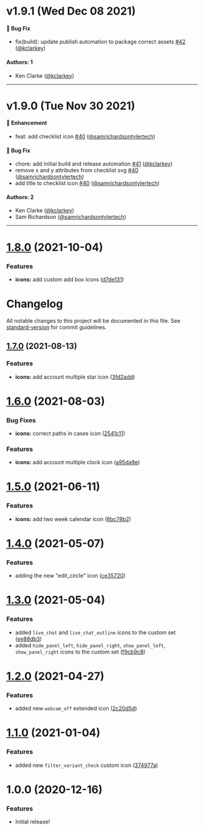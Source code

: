 # v1.9.1 (Wed Dec 08 2021)

#### 🐛 Bug Fix

- fix(build): update publish automation to package correct assets [#42](https://github.com/tyler-technologies/tyler-icons/pull/42) ([@kclarkey](https://github.com/kclarkey))

#### Authors: 1

- Ken Clarke ([@kclarkey](https://github.com/kclarkey))

---

# v1.9.0 (Tue Nov 30 2021)

#### 🚀 Enhancement

- feat: add checklist icon [#40](https://github.com/tyler-technologies/tyler-icons/pull/40) ([@samrichardsontylertech](https://github.com/samrichardsontylertech))

#### 🐛 Bug Fix

- chore: add initial build and release automation [#41](https://github.com/tyler-technologies/tyler-icons/pull/41) ([@kclarkey](https://github.com/kclarkey))
- remove x and y attributes from checklist svg [#40](https://github.com/tyler-technologies/tyler-icons/pull/40) ([@samrichardsontylertech](https://github.com/samrichardsontylertech))
- add title to checklist icon [#40](https://github.com/tyler-technologies/tyler-icons/pull/40) ([@samrichardsontylertech](https://github.com/samrichardsontylertech))

#### Authors: 2

- Ken Clarke ([@kclarkey](https://github.com/kclarkey))
- Sam Richardson ([@samrichardsontylertech](https://github.com/samrichardsontylertech))

---

# [1.8.0](https://github.com/tyler-technologies/tyler-icons/compare/v0.0.1-dev...v1.8.0) (2021-10-04)


### Features

* **icons:** add custom add box icons ([d7de131](https://github.com/tyler-technologies/tyler-icons/commit/d7de1318f9b90347fedac54ab5516c361805a559))



# Changelog

All notable changes to this project will be documented in this file. See [standard-version](https://github.com/conventional-changelog/standard-version) for commit guidelines.

## [1.7.0](https://github.com/tyler-technologies/tyler-icons/compare/v1.6.0...v1.7.0) (2021-08-13)


### Features

* **icons:** add account multiple star icon ([3fd2add](https://github.com/tyler-technologies/tyler-icons/commit/3fd2add8d20d1fa72152f4ebed7d38748e241ccf))


# [1.6.0](https://github.com/tyler-technologies/tyler-icons/compare/v1.5.0...v1.6.0) (2021-08-03)


### Bug Fixes

* **icons:** correct paths in cases icon ([2541c11](https://github.com/tyler-technologies/tyler-icons/commit/2541c1121648d3953c4f675ee609645f80362b7e))


### Features

* **icons:** add account multiple clock icon ([a95da9e](https://github.com/tyler-technologies/tyler-icons/commit/a95da9e37b130f9563036060f69007afdf53a4ae))



# [1.5.0](https://github.com/tyler-technologies/tyler-icons/compare/v1.4.0...v1.5.0) (2021-06-11)


### Features

* **icons:** add two week calendar icon ([6bc78b2](https://github.com/tyler-technologies/tyler-icons/commit/6bc78b275aff1cbf5e40559160cf147e8db24a88))



# [1.4.0](https://github.com/tyler-technologies/tyler-icons/compare/v1.3.0...v1.4.0) (2021-05-07)


### Features

* adding the new "edit_circle" icon ([ce35720](https://github.com/tyler-technologies/tyler-icons/commit/ce35720c05ab2bd1451baf353846391c84cbe281))



# [1.3.0](https://github.com/tyler-technologies/tyler-icons/compare/v1.1.0...v1.3.0) (2021-05-04)


### Features

* added `live_chat` and `live_chat_outline` icons to the custom set ([ee88db3](https://github.com/tyler-technologies/tyler-icons/commit/ee88db37e5fc8f3c52c8f5ee16a7660a5f9ce79c))
* added `hide_panel_left`, `hide_panel_right`, `show_panel_left`, `show_panel_right` icons to the custom set ([f9cb9c8](https://github.com/tyler-technologies/tyler-icons/pull/3/commits/f9cb9c823941ea62338ad5d151ccd8c0ee220e73))


# [1.2.0](https://github.com/tyler-technologies/tyler-icons/compare/v1.1.0...v1.2.0) (2021-04-27)

### Features

* added new `webcam_off` extended icon ([2c20d5d](https://github.com/tyler-technologies/tyler-icons/commit/2c20d5da73d2bdd1cb927f1e10eab61070628c61))



# [1.1.0](https://github.com/tyler-technologies/tyler-icons/compare/v1.0.0...v1.1.0) (2021-01-04)


### Features

* added new `filter_variant_check` custom icon ([374977a](https://github.com/tyler-technologies/tyler-icons/commit/374977a3e62db38632802428eb6e9e1fc2980067))



# 1.0.0 (2020-12-16)


### Features

* Initial release!
